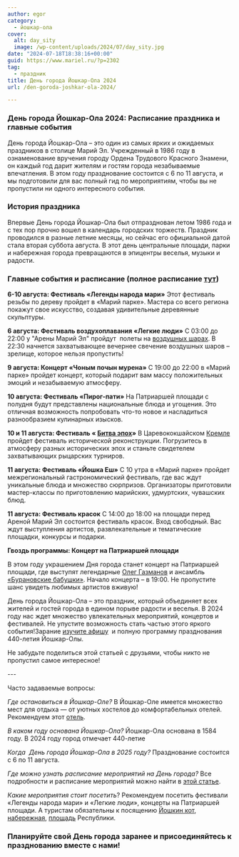 ```yaml
---
author: egor
category:
  - йошкар-ола
cover:
  alt: day_sity
  image: /wp-content/uploads/2024/07/day_sity.jpg
date: "2024-07-18T18:38:16+00:00"
guid: https://www.mariel.ru/?p=2302
tag:
  - праздник
title: День города Йошкар-Ола 2024
url: /den-goroda-joshkar-ola-2024/

---
```

### День города Йошкар-Ола 2024: Расписание праздника и главные события

День города Йошкар-Ола – это один из самых ярких и ожидаемых праздников в столице Марий Эл. Учрежденный в 1986 году в ознаменование вручения городу Ордена Трудового Красного Знамени, он каждый год дарит жителям и гостям города незабываемые впечатления. В этом году празднование состоится с 6 по 11 августа, и мы подготовили для вас полный гид по мероприятиям, чтобы вы не пропустили ни одного интересного события.

### История праздника

Впервые День города Йошкар-Ола был отпразднован летом 1986 года и с тех пор прочно вошел в календарь городских торжеств. Праздник проводился в разные летние месяцы, но сейчас его официальной датой стала вторая суббота августа. В этот день центральные площади, парки и набережная города превращаются в эпицентры веселья, музыки и радости.

### Главные события и расписание (полное расписание [тут](/programma/))

 **6-10 августа: Фестиваль «Легенды народа мари»**
Этот фестиваль резьбы по дереву пройдет в «Марий парке». Мастера со всего региона покажут свое искусство, создавая удивительные деревянные скульптуры.

**6 августа: Фестиваль воздухоплавания «Легкие люди»**
С 03:00 до 22:00 у "Арены Марий Эл" пройдут  полеты на [воздушных шарах](/progulka-na-vozdushnom-share/). В 22:30 начнется захватывающее вечернее свечение воздушных шаров – зрелище, которое нельзя пропустить!

**9 августа: Концерт «Чоным почын мурена»**
С 19:00 до 22:00 в «Марий парке» пройдет концерт, который подарит вам массу положительных эмоций и незабываемую атмосферу.

**10 августа: Фестиваль «Пирог-пати»**
На Патриаршей площади с полудня будут представлены национальные блюда и угощения. Это отличная возможность попробовать что-то новое и насладиться разнообразием кулинарных изысков.

**10 и 11 августа: Фестиваль « [Битва эпох](/bitva-epoh/)»**
В Царевококшайском [Кремле](/marijskij-kreml/) пройдет фестиваль исторической реконструкции. Погрузитесь в атмосферу разных исторических эпох и станьте свидетелем захватывающих рыцарских турниров.

**11 августа: Фестиваль «Йошка Еш»**
С 10 утра в «Марий парке» пройдет межрегиональный гастрономический фестиваль, где вас ждут уникальные блюда и множество сюрпризов. Организаторы приготовили мастер-классы по приготовлению марийских, удмуртских, чувашских блюд.

**11 августа: Фестиваль красок**
С 14:00 до 18:00 на площади перед Ареной Марий Эл состоится фестиваль красок. Вход свободный. Вас ждут выступления артистов, развлекательные и тематические площадки, конкурсы и подарки.

**Гвоздь программы: Концерт на Патриаршей площади**

В этом году украшением Дня города станет концерт на Патриаршей площади, где выступят легендарные [Олег Газманов](https://gazmanov.ru/) и ансамбль [«Бурановские бабушки»](https://ru.wikipedia.org/wiki/%D0%91%D1%83%D1%80%D0%B0%D0%BD%D0%BE%D0%B2%D1%81%D0%BA%D0%B8%D0%B5_%D0%B1%D0%B0%D0%B1%D1%83%D1%88%D0%BA%D0%B8). Начало концерта – в 19:00. Не пропустите шанс увидеть любимых артистов вживую!

День города Йошкар-Ола – это праздник, который объединяет всех жителей и гостей города в едином порыве радости и веселья. В 2024 году нас ждет множество увлекательных мероприятий, концертов и фестивалей. Не упустите возможность стать частью этого яркого события!Зарание [изучите афишу](/programma/)  и полную программу празднования 440-летия Йошкар-Олы.

Не забудьте поделиться этой статьей с друзьями, чтобы никто не пропустил самое интересное!

\-\-\-

Часто задаваемые вопросы:

_Где остановиться в Йошкар-Оле?_
В Йошкар-Оле имеется множество мест для отдыха — от уютных хостелов до комфортабельных отелей. Рекомендуем этот [отель](/azimut-hotels/).

_В каком году основана Йошкар-Ола?_
Йошкар-Ола основана в 1584 году. В 2024 году город отмечает 440-летие

_Когда  День города Йошкар-Ола в 2025 году?_
Празднование состоится с 6 по 11 августа.

_Где можно узнать расписание мероприятий на День города?_
Все подробности и расписание мероприятий можно найти в [этой статье](/programma/).

_Какие мероприятия стоит посетить_?
Рекомендуем посетить фестивали «Легенды народа мари» и «Легкие люди», концерты на Патриаршей площади. А туристам обязательны к посящению [Йошкин кот](/joshkin_kot/), [набережная](/brugge/), [площадь](/devamaria/) Республики.

### Планируйте свой День города заранее и присоединяйтесь к празднованию вместе с нами!
